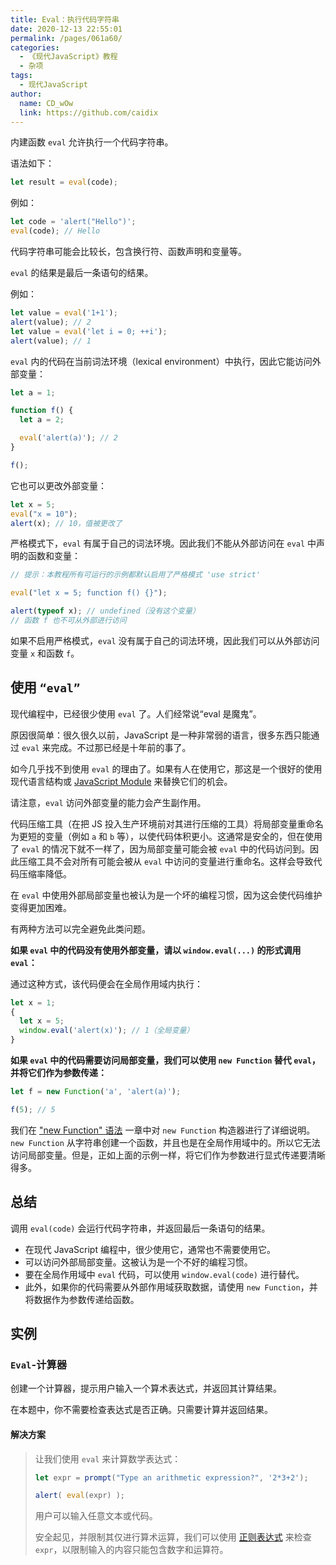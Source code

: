 ```yaml
---
title: Eval：执行代码字符串
date: 2020-12-13 22:55:01
permalink: /pages/061a60/
categories:
  - 《现代JavaScript》教程
  - 杂项
tags: 
  - 现代JavaScript
author: 
  name: CD_wOw
  link: https://github.com/caidix
---
```


内建函数 `eval` 允许执行一个代码字符串。

语法如下：

```javascript
let result = eval(code);
```

例如：

```javascript
let code = 'alert("Hello")';
eval(code); // Hello
```

代码字符串可能会比较长，包含换行符、函数声明和变量等。

`eval` 的结果是最后一条语句的结果。

例如：

```javascript
let value = eval('1+1');
alert(value); // 2
let value = eval('let i = 0; ++i');
alert(value); // 1
```

`eval` 内的代码在当前词法环境（lexical environment）中执行，因此它能访问外部变量：

```javascript
let a = 1;

function f() {
  let a = 2;

  eval('alert(a)'); // 2
}

f();
```

它也可以更改外部变量：

```javascript
let x = 5;
eval("x = 10");
alert(x); // 10，值被更改了
```

严格模式下，`eval` 有属于自己的词法环境。因此我们不能从外部访问在 `eval` 中声明的函数和变量：

```javascript
// 提示：本教程所有可运行的示例都默认启用了严格模式 'use strict'

eval("let x = 5; function f() {}");

alert(typeof x); // undefined（没有这个变量）
// 函数 f 也不可从外部进行访问
```

如果不启用严格模式，`eval` 没有属于自己的词法环境，因此我们可以从外部访问变量 `x` 和函数 `f`。

## 使用 `“eval”`

现代编程中，已经很少使用 `eval` 了。人们经常说“eval 是魔鬼”。

原因很简单：很久很久以前，JavaScript 是一种非常弱的语言，很多东西只能通过 `eval` 来完成。不过那已经是十年前的事了。

如今几乎找不到使用 `eval` 的理由了。如果有人在使用它，那这是一个很好的使用现代语言结构或 [JavaScript Module](https://zh.javascript.info/modules) 来替换它们的机会。

请注意，`eval` 访问外部变量的能力会产生副作用。

代码压缩工具（在把 JS 投入生产环境前对其进行压缩的工具）将局部变量重命名为更短的变量（例如 `a` 和 `b` 等），以使代码体积更小。这通常是安全的，但在使用了 `eval` 的情况下就不一样了，因为局部变量可能会被 `eval` 中的代码访问到。因此压缩工具不会对所有可能会被从 `eval` 中访问的变量进行重命名。这样会导致代码压缩率降低。

在 `eval` 中使用外部局部变量也被认为是一个坏的编程习惯，因为这会使代码维护变得更加困难。

有两种方法可以完全避免此类问题。

**如果 `eval` 中的代码没有使用外部变量，请以 `window.eval(...)` 的形式调用 `eval`：**

通过这种方式，该代码便会在全局作用域内执行：

```javascript
let x = 1;
{
  let x = 5;
  window.eval('alert(x)'); // 1（全局变量）
}
```

**如果 `eval` 中的代码需要访问局部变量，我们可以使用 `new Function` 替代 `eval`，并将它们作为参数传递：**

```javascript
let f = new Function('a', 'alert(a)');

f(5); // 5
```

我们在 ["new Function" 语法](https://zh.javascript.info/new-function) 一章中对 `new Function` 构造器进行了详细说明。`new Function` 从字符串创建一个函数，并且也是在全局作用域中的。所以它无法访问局部变量。但是，正如上面的示例一样，将它们作为参数进行显式传递要清晰得多。

## 总结

调用 `eval(code)` 会运行代码字符串，并返回最后一条语句的结果。

- 在现代 JavaScript 编程中，很少使用它，通常也不需要使用它。
- 可以访问外部局部变量。这被认为是一个不好的编程习惯。
- 要在全局作用域中 `eval` 代码，可以使用 `window.eval(code)` 进行替代。
- 此外，如果你的代码需要从外部作用域获取数据，请使用 `new Function`，并将数据作为参数传递给函数。

## 实例

### `Eval`-计算器

创建一个计算器，提示用户输入一个算术表达式，并返回其计算结果。

在本题中，你不需要检查表达式是否正确。只需要计算并返回结果。

#### 解决方案

> 让我们使用 `eval` 来计算数学表达式：
>
> ```javascript
> let expr = prompt("Type an arithmetic expression?", '2*3+2');
> 
> alert( eval(expr) );
> ```
>
> 用户可以输入任意文本或代码。
>
> 安全起见，并限制其仅进行算术运算，我们可以使用 [正则表达式](https://zh.javascript.info/regular-expressions) 来检查 `expr`，以限制输入的内容只能包含数字和运算符。